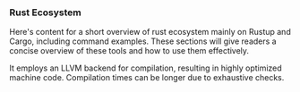 ### Rust Ecosystem
Here's content for a short overview of rust ecosystem mainly on Rustup and Cargo, including command examples. These sections will give readers a concise overview of these tools and how to use them effectively.

It employs an LLVM backend for compilation, resulting in highly optimized machine code. Compilation times can be longer due to exhaustive checks.

